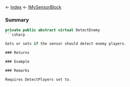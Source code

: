← [Index](Api-Index) ← [IMySensorBlock](Sandbox.ModAPI.Ingame.IMySensorBlock)

### Summary

```csharp
private public abstract virtual DetectEnemy
```csharp

Gets or sets if the sensor should detect enemy players.

### Returns

### Example

### Remarks

Requires DetectPlayers set to.

